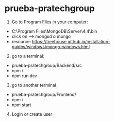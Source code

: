 # prueba-pratechgroup
1) Go to Program Files in your computer:
* C:\Program Files\MongoDB\Server\4.4\bin
* click on --> mongod o mongo
* resource: https://treehouse.github.io/installation-guides/windows/mongo-windows.html
2) go to a terminal:
* prueba-pratechgroup/Backend/src
* npm i
* npm run dev
3) go to another terminal
* prueba-pratechgroup/Frontend/
* npm i
* npm start
4) Login or create user
